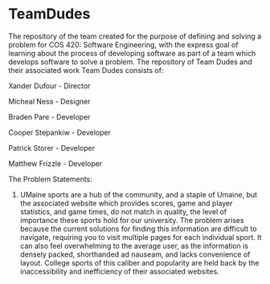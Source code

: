 # TeamDudes
The repository of the team created for the purpose of defining and solving a problem for COS 420: Software Engineering, with the express goal of learning about the process of developing software as part of a team which develops software to solve a problem.
The repository of Team Dudes and their associated work Team Dudes consists of:

Xander Dufour - Director

Micheal Ness - Designer

Braden Pare - Developer

Cooper Stepankiw - Developer

Patrick Storer - Developer

Matthew Frizzle - Developer

The Problem Statements:
1) UMaine sports are a hub of the community, and a staple of Umaine, but the associated website which provides scores, game and player statistics, and game times, do not match in quality, the level of importance these sports hold for our university. The problem arises because the current solutions for finding this information are difficult to navigate, requiring you to visit multiple pages for each individual sport. It can also feel overwhelming to the average user, as the information is densely packed, shorthanded ad nauseam, and lacks convenience of layout. College sports of this caliber and popularity are held back by the inaccessibility and inefficiency of their associated websites. 


